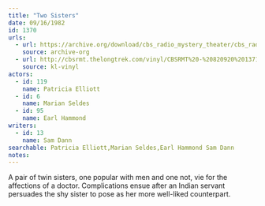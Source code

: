 ```yaml
---
title: "Two Sisters"
date: 09/16/1982
id: 1370
urls: 
  - url: https://archive.org/download/cbs_radio_mystery_theater/cbs_radio_mystery_theater-1351-1399.zip/cbs_radio_mystery_theater-1351-1399%2Fcbsrmt_1370_two_sisters.mp3
    source: archive-org
  - url: http://cbsrmt.thelongtrek.com/vinyl/CBSRMT%20-%20820920%201371%20The%20Way%20Station_afrts.mp3
    source: kl-vinyl
actors:  
  - id: 119
    name: Patricia Elliott  
  - id: 6
    name: Marian Seldes  
  - id: 95
    name: Earl Hammond
writers:  
  - id: 13
    name: Sam Dann
searchable: Patricia Elliott,Marian Seldes,Earl Hammond Sam Dann
notes:  
---
```

A pair of twin sisters, one popular with men and one not, vie for the affections of a doctor. Complications ensue after an Indian servant persuades the shy sister to pose as her more well-liked counterpart.